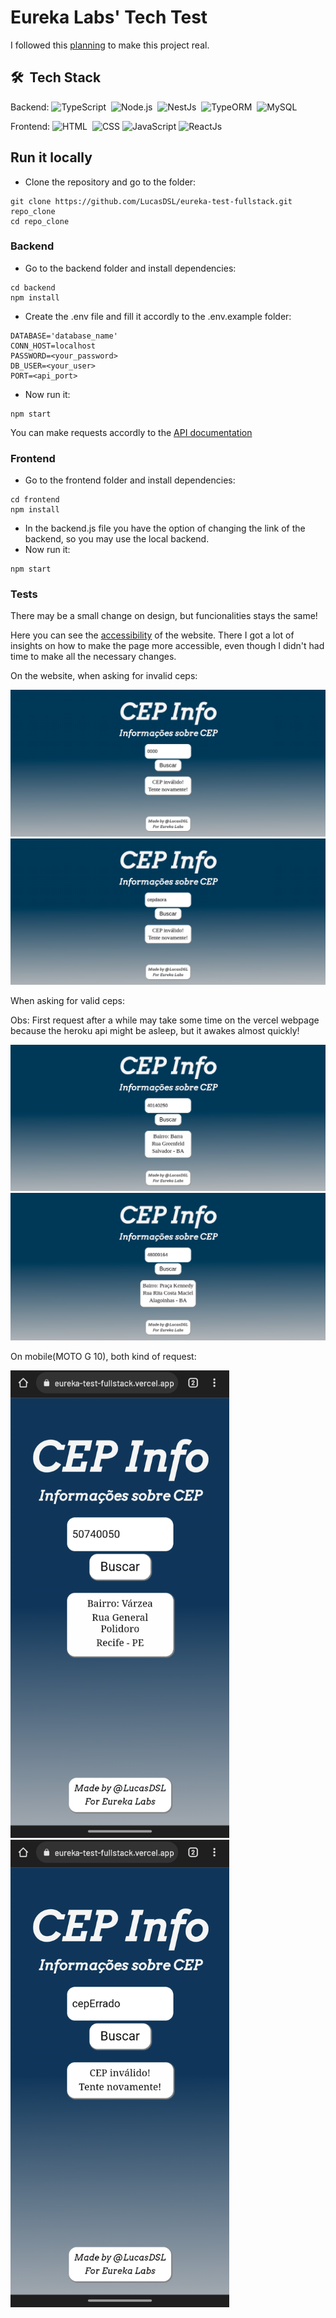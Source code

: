 # Eureka Labs' Tech Test 

I followed this [planning](https://scientific-iridium-246.notion.site/Planning-for-Eureka-s-tech-test-99fe7b24d3a345a1a3bd4f370d7613b2) to make this project real.

## 🛠 &nbsp;Tech Stack
Backend: ![TypeScript](https://img.shields.io/badge/-TypeScript-05122A?style=flat&logo=typescript)&nbsp;
![Node.js](https://img.shields.io/badge/-NodeJs-05122A?style=flat&logo=node.js)&nbsp;
![NestJs](https://img.shields.io/badge/-NestJs-05122A?style=flat&logo=nestjs)&nbsp;
![TypeORM](https://img.shields.io/badge/-TypeORM-05122A?style=flat&logo=typeorm)&nbsp;
![MySQL](https://img.shields.io/badge/-MySQL-05122A?style=flat&logo=mysql)&nbsp;

Frontend: ![HTML](https://img.shields.io/badge/-HTML-05122A?style=flat&logo=HTML5)&nbsp;
![CSS](https://img.shields.io/badge/-CSS-05122A?style=flat&logo=CSS3&logoColor=1572B6)&nbsp;![JavaScript](https://img.shields.io/badge/-JavaScript-05122A?style=flat&logo=javascript)&nbsp;![ReactJs](https://img.shields.io/badge/-React-05122A?style=flat&logo=react)&nbsp;

## Run it locally
- Clone the repository and go to the folder: 
```terminal
git clone https://github.com/LucasDSL/eureka-test-fullstack.git repo_clone
cd repo_clone
```  
### Backend

- Go to the backend folder and install dependencies:  
```terminal
cd backend
npm install 
``` 
- Create the .env file and fill it accordly to the .env.example folder:
```env
DATABASE='database_name'
CONN_HOST=localhost
PASSWORD=<your_password>
DB_USER=<your_user>
PORT=<api_port>
```
- Now run it: 
```terminal 
npm start
```
You can make requests accordly to the [API documentation](https://documenter.getpostman.com/view/16085223/UVyxRts6)

### Frontend 
- Go to the frontend folder and install dependencies:  
```terminal
cd frontend
npm install 
``` 
- In the backend.js file you have the option of changing the link of the backend, so you may use the local backend.
- Now run it: 
```terminal 
npm start
```

### Tests
There may be a small change on design, but funcionalities stays the same!

Here you can see the [accessibility](https://accessmonitor.acessibilidade.gov.pt/results/https:%2F%2Feureka-test-fullstack.vercel.app%2F) of the website. There I got a lot of insights on how to make the page more accessible, even though I didn't had time to make all the necessary changes.

On the website, when asking for invalid ceps: 
<div>
<img src="./docs/invalidCep.png">
<img src="./docs/invalidCep2.png">
</div>

When asking for valid ceps:

Obs: First request after a while may take some time on the vercel webpage because the heroku api might be asleep, but it awakes almost quickly!
<div>
<img src="./docs/validCep1.png">
<img src="./docs/validCep2.png">
</div>

On mobile(MOTO G 10), both kind of request:
<div >
<img src="./docs/mobile1.png" width="350px">
<img src="./docs/mobile2.png" width="350px">
</div> 
